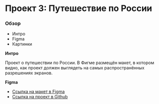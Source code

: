 # Проект 3: Путешествие по России

### Обзор
* Интро
* Figma
* Картинки

**Интро**

Проект о путешествии по России.
В Фигме размещён макет, в котором видно, как проект должен выглядеть на самых распространённых разрешениях экранов.

**Figma**

* [Ссылка на макет в Figma](https://www.figma.com/file/OyRWEjU6wBwRe1hapzQoLx/Sprint-3%3A-Russia-%2F-desktop-%2B-mobile?node-id=28503%3A0)
* [Ссылка на проект в Github](https://www.eaena.github.io/russian-travel)
